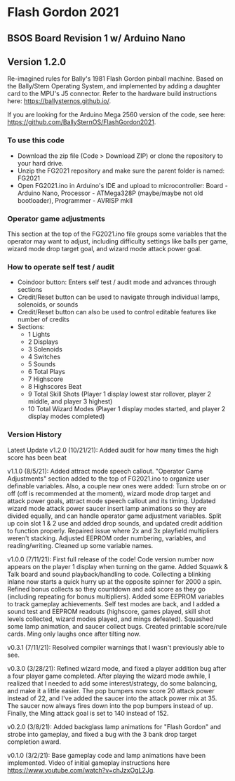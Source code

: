 # Flash Gordon 2021
## BSOS Board Revision 1 w/ Arduino Nano
## Version 1.2.0
Re-imagined rules for Bally's 1981 Flash Gordon pinball machine. Based on the Bally/Stern Operating System, and implemented by adding a daughter card to the MPU's J5 connector. Refer to the hardware build instructions here: https://ballysternos.github.io/.

If you are looking for the Arduino Mega 2560 version of the code, see here: https://github.com/BallySternOS/FlashGordon2021.

### To use this code
* Download the zip file (Code > Download ZIP) or clone the repository to your hard drive.
* Unzip the FG2021 repository and make sure the parent folder is named: FG2021  
* Open FG2021.ino in Arduino's IDE and upload to microcontroller: Board - Arduino Nano, Processor - ATMega328P (maybe/maybe not old bootloader), Programmer - AVRISP mkII

### Operator game adjustments
This section at the top of the FG2021.ino file groups some variables that the operator may want to adjust, including difficulty settings like balls per game, wizard mode drop target goal, and wizard mode attack power goal.

### How to operate self test / audit
- Coindoor button: Enters self test / audit mode and advances through sections
- Credit/Reset button can be used to navigate through individual lamps, solenoids, or sounds
- Credit/Reset button can also be used to control editable features like number of credits
- Sections:
  - 1 Lights
  - 2 Displays
  - 3 Solenoids
  - 4 Switches
  - 5 Sounds
  - 6 Total Plays
  - 7 Highscore
  - 8 Highscores Beat
  - 9 Total Skill Shots (Player 1 display lowest star rollover, player 2 middle, and player 3 highest)
  - 10 Total Wizard Modes (Player 1 display modes started, and player 2 display modes completed)

### Version History
Latest Update v1.2.0 (10/21/21): Added audit for how many times the high score has been beat

v1.1.0 (8/5/21): Added attract mode speech callout. "Operator Game Adjustments" section added to the top of FG2021.ino to organize user definable variables. Also, a couple new ones were added: Turn strobe on or off (off is recommended at the moment), wizard mode drop target and attack power goals, attract mode speech callout and its timing. Updated wizard mode attack power saucer insert lamp animations so they are divided equally, and can handle operator game adjustment variables. Split up coin slot 1 & 2 use and added drop sounds, and updated credit addition to function properly. Repaired issue where 2x and 3x playfield multipliers weren't stacking. Adjusted EEPROM order numbering, variables, and reading/writing. Cleaned up some variable names.

v1.0.0 (7/11/21): First full release of the code! Code version number now appears on the player 1 display when turning on the game. Added Squawk & Talk board and sound playback/handling to code. Collecting a blinking inlane now starts a quick hurry up at the opposite spinner for 2000 a spin. Refined bonus collects so they countdown and add score as they go (including repeating for bonus multipliers). Added some EEPROM variables to track gameplay achievements. Self test modes are back, and I added a sound test and EEPROM readouts (highscore, games played, skill shot levels collected, wizard modes played, and mings defeated). Squashed some lamp animation, and saucer collect bugs. Created printable score/rule cards. Ming only laughs once after tilting now.

v0.3.1 (7/11/21): Resolved compiler warnings that I wasn't previously able to see.

v0.3.0 (3/28/21): Refined wizard mode, and fixed a player addition bug after a four player game completed. After playing the wizard mode awhile, I realized that I needed to add some interest/strategy, do some balancing, and make it a little easier. The pop bumpers now score 20 attack power instead of 22, and I've added the saucer into the attack power mix at 35. The saucer now always fires down into the pop bumpers instead of up. Finally, the Ming attack goal is set to 140 instead of 152.

v0.2.0 (3/8/21): Added backglass lamp animations for "Flash Gordon" and strobe into gameplay, and fixed a bug with the 3 bank drop target completion award.

v0.1.0 (3/2/21): Base gameplay code and lamp animations have been implemented. Video of initial gameplay instructions here https://www.youtube.com/watch?v=chJzxOgL2Jg.